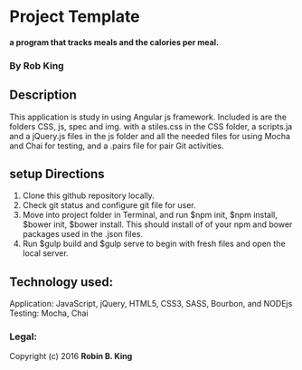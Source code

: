 # Project Template

#### a program that tracks meals and the calories per meal.

### By Rob King

## Description
This application is study in using Angular js framework. Included is are the folders CSS, js, spec and img. with a stiles.css in the CSS folder, a scripts.ja and a jQuery.js files in the js folder and all the needed files for using Mocha and Chai for testing, and a .pairs file for pair Git activities.

## setup Directions
1. Clone this github repository locally.
2. Check git status and configure git file for user.
3. Move into project folder in Terminal, and run $npm init, $npm install, $bower init, $bower install. This should install of of your npm and bower packages used in the .json files.
4. Run $gulp build and $gulp serve to begin with fresh files and open the local server.

## Technology used:
Application: JavaScript, jQuery, HTML5, CSS3, SASS, Bourbon, and NODEjs
Testing: Mocha, Chai

### Legal:
Copyright (c) 2016 **Robin B. King**
